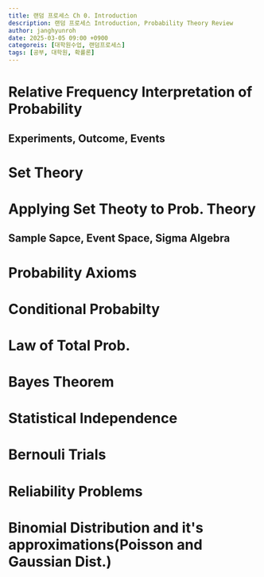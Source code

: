 ```yaml
---
title: 랜덤 프로세스 Ch 0. Introduction
description: 랜덤 프로세스 Introduction, Probability Theory Review
author: janghyunroh
date: 2025-03-05 09:00 +0900
categoreis: [대학원수업, 랜덤프로세스]
tags: [공부, 대학원, 확률론]
---
```


# Relative Frequency Interpretation of Probability

## Experiments, Outcome, Events

# Set Theory 

# Applying Set Theoty to Prob. Theory

## Sample Sapce, Event Space, Sigma Algebra

# Probability Axioms

# Conditional Probabilty 

# Law of Total Prob.

# Bayes Theorem

# Statistical Independence

# Bernouli Trials

# Reliability Problems

# Binomial Distribution and it's approximations(Poisson and Gaussian Dist.)
